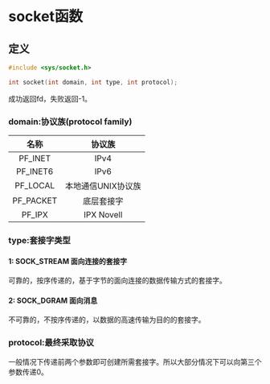 # socket函数

## 定义

```c
#include <sys/socket.h>

int socket(int domain, int type, int protocol);

```

成功返回fd，失败返回-1。

### domain:协议族(protocol family)

|   名称  | 协议族  |
|:------:|:------:|
|PF_INET |IPv4    |
|PF_INET6|IPv6    |
|PF_LOCAL|本地通信UNIX协议族|
|PF_PACKET|底层套接字|
|PF_IPX  |IPX Novell|

### type:套接字类型

#### 1: SOCK_STREAM 面向连接的套接字

可靠的，按序传递的，基于字节的面向连接的数据传输方式的套接字。

#### 2: SOCK_DGRAM 面向消息

不可靠的，不按序传递的，以数据的高速传输为目的的套接字。

### protocol:最终采取协议

一般情况下传递前两个参数即可创建所需套接字。所以大部分情况下可以向第三个参数传递0。
